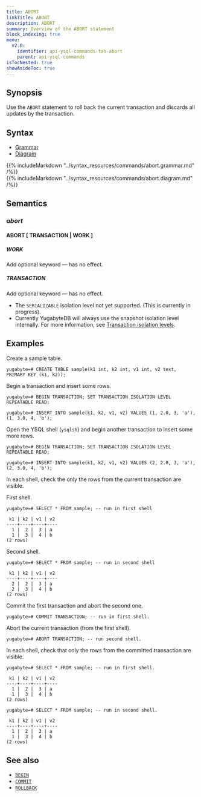 ```yaml
---
title: ABORT
linkTitle: ABORT
description: ABORT
summary: Overview of the ABORT statement
block_indexing: true
menu:
  v2.0:
    identifier: api-ysql-commands-txn-abort
    parent: api-ysql-commands
isTocNested: true
showAsideToc: true
---
```


## Synopsis

Use the `ABORT` statement to roll back the current transaction and discards all updates by the transaction.

## Syntax

<ul class="nav nav-tabs nav-tabs-yb">
  <li >
    <a href="#grammar" class="nav-link active" id="grammar-tab" data-toggle="tab" role="tab" aria-controls="grammar" aria-selected="true">
      <i class="fas fa-file-alt" aria-hidden="true"></i>
      Grammar
    </a>
  </li>
  <li>
    <a href="#diagram" class="nav-link" id="diagram-tab" data-toggle="tab" role="tab" aria-controls="diagram" aria-selected="false">
      <i class="fas fa-project-diagram" aria-hidden="true"></i>
      Diagram
    </a>
  </li>
</ul>

<div class="tab-content">
  <div id="grammar" class="tab-pane fade show active" role="tabpanel" aria-labelledby="grammar-tab">
    {{% includeMarkdown "../syntax_resources/commands/abort.grammar.md" /%}}
  </div>
  <div id="diagram" class="tab-pane fade" role="tabpanel" aria-labelledby="diagram-tab">
    {{% includeMarkdown "../syntax_resources/commands/abort.diagram.md" /%}}
  </div>
</div>

## Semantics

### *abort*

#### ABORT [ TRANSACTION | WORK ]

##### WORK

Add optional keyword — has no effect.

##### TRANSACTION

Add optional keyword — has no effect.

- The `SERIALIZABLE` isolation level not yet supported. (This is currently in progress).
- Currently YugabyteDB will always use the snapshot isolation level internally. For more information, see [Transaction isolation levels](../../../../architecture/transactions/isolation-levels/).

## Examples

Create a sample table.

```postgresql
yugabyte=# CREATE TABLE sample(k1 int, k2 int, v1 int, v2 text, PRIMARY KEY (k1, k2));
```

Begin a transaction and insert some rows.

```postgresql
yugabyte=# BEGIN TRANSACTION; SET TRANSACTION ISOLATION LEVEL REPEATABLE READ; 
```

```postgresql
yugabyte=# INSERT INTO sample(k1, k2, v1, v2) VALUES (1, 2.0, 3, 'a'), (1, 3.0, 4, 'b');
```

Open the YSQL shell (`ysqlsh`) and begin another transaction to insert some more rows.

```postgresql
yugabyte=# BEGIN TRANSACTION; SET TRANSACTION ISOLATION LEVEL REPEATABLE READ;
```

```postgresql
yugabyte=# INSERT INTO sample(k1, k2, v1, v2) VALUES (2, 2.0, 3, 'a'), (2, 3.0, 4, 'b');
```

In each shell, check the only the rows from the current transaction are visible.

First shell.

```postgresql
yugabyte=# SELECT * FROM sample; -- run in first shell
```

```
 k1 | k2 | v1 | v2
----+----+----+----
  1 |  2 |  3 | a
  1 |  3 |  4 | b
(2 rows)
```

Second shell.

```postgresql
yugabyte=# SELECT * FROM sample; -- run in second shell
```

```
 k1 | k2 | v1 | v2
----+----+----+----
  2 |  2 |  3 | a
  2 |  3 |  4 | b
(2 rows)
```

Commit the first transaction and abort the second one.

```postgresql
yugabyte=# COMMIT TRANSACTION; -- run in first shell.
```

Abort the current transaction (from the first shell).

```postgresql
yugabyte=# ABORT TRANSACTION; -- run second shell.
```

In each shell, check that only the rows from the committed transaction are visible.

```postgresql
yugabyte=# SELECT * FROM sample; -- run in first shell.
```

```
 k1 | k2 | v1 | v2
----+----+----+----
  1 |  2 |  3 | a
  1 |  3 |  4 | b
(2 rows)
```

```postgresql
yugabyte=# SELECT * FROM sample; -- run in second shell.
```

```
 k1 | k2 | v1 | v2
----+----+----+----
  1 |  2 |  3 | a
  1 |  3 |  4 | b
(2 rows)
```

## See also

- [`BEGIN`](../txn_begin)
- [`COMMIT`](../txn_commit)
- [`ROLLBACK`](../txn_rollback)
